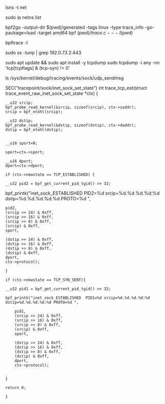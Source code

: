 lsns -t net


sudo ip netns list


bpf2go -output-dir $(pwd)/generated -tags linux -type trace_info -go-package=load -target amd64 bpf $(pwd)/trace.c -- -I$(pwd)

bpftrace -l

sudo ss -tunp | grep 192.0.73.2:443


sudo apt update && sudo apt install -y tcpdump
sudo tcpdump -i any -nn 'tcp[tcpflags] & (tcp-syn) != 0'

ls /sys/kernel/debug/tracing/events/sock/udp_sendmsg

SEC("tracepoint/sock/inet_sock_set_state")
int trace_tcp_est(struct trace_event_raw_inet_sock_set_state *ctx) {

    __u32 srcip;
    bpf_probe_read_kernel(&srcip, sizeof(srcip), ctx->saddr);
    srcip = bpf_ntohl(srcip);

    __u32 dstip;
    bpf_probe_read_kernel(&dstip, sizeof(dstip), ctx->daddr);
    dstip = bpf_ntohl(dstip);


    __u16 sport=0;

    sport=ctx->sport;

    __u16 dport;
    dport=ctx->dport;

    if (ctx->newstate == TCP_ESTABLISHED) {

    __u32 pid2 = bpf_get_current_pid_tgid() >> 32;
        
bpf_printk("inet_sock_ESTABLISHED  PID2=%d srcip=%d.%d.%d.%d:%d   dstip=%d.%d.%d.%d:%d PROTO=%d ",
    
    pid2,
    (srcip >> 24) & 0xff,
    (srcip >> 16) & 0xff,
    (srcip >> 8) & 0xff,
    (srcip) & 0xff,
    sport,

    (dstip >> 24) & 0xff,
    (dstip >> 16) & 0xff,
    (dstip >> 8) & 0xff,
    (dstip) & 0xff,
    dport,
    ctx->protocol);

    } 

    if (ctx->newstate == TCP_SYN_SENT){

    __u32 pid1 = bpf_get_current_pid_tgid() >> 32;
         
    bpf_printk("inet_sock_ESTABLISHED  PID1=%d srcip=%d.%d.%d.%d:%d   dstip=%d.%d.%d.%d:%d PROTO=%d ",
        
        pid1,
        (srcip >> 24) & 0xff,
        (srcip >> 16) & 0xff,
        (srcip >> 8) & 0xff,
        (srcip) & 0xff,
        sport,
    
        (dstip >> 24) & 0xff,
        (dstip >> 16) & 0xff,
        (dstip >> 8) & 0xff,
        (dstip) & 0xff,
        dport,
        ctx->protocol);
    
        
    } 

    return 0;

    }
